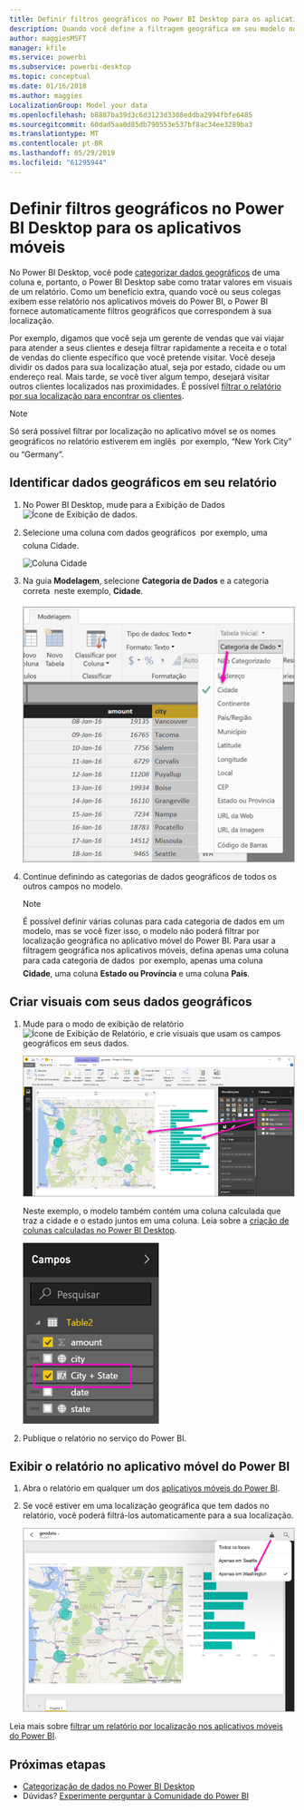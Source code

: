 ```yaml
---
title: Definir filtros geográficos no Power BI Desktop para os aplicativos móveis
description: Quando você define a filtragem geográfica em seu modelo no Power BI Desktop, é possível filtrar os dados para sua localização automaticamente nos aplicativos móveis do Power BI.
author: maggiesMSFT
manager: kfile
ms.service: powerbi
ms.subservice: powerbi-desktop
ms.topic: conceptual
ms.date: 01/16/2018
ms.author: maggies
LocalizationGroup: Model your data
ms.openlocfilehash: b8887ba39d3c6d3123d3308eddba2994fbfe6485
ms.sourcegitcommit: 60dad5aa0d85db790553e537bf8ac34ee3289ba3
ms.translationtype: MT
ms.contentlocale: pt-BR
ms.lasthandoff: 05/29/2019
ms.locfileid: "61295944"
---
```

# <a name="set-geographic-filters-in-power-bi-desktop-for-the-mobile-apps"></a>Definir filtros geográficos no Power BI Desktop para os aplicativos móveis
No Power BI Desktop, você pode [categorizar dados geográficos](desktop-data-categorization.md) de uma coluna e, portanto, o Power BI Desktop sabe como tratar valores em visuais de um relatório. Como um benefício extra, quando você ou seus colegas exibem esse relatório nos aplicativos móveis do Power BI, o Power BI fornece automaticamente filtros geográficos que correspondem à sua localização. 

Por exemplo, digamos que você seja um gerente de vendas que vai viajar para atender a seus clientes e deseja filtrar rapidamente a receita e o total de vendas do cliente específico que você pretende visitar. Você deseja dividir os dados para sua localização atual, seja por estado, cidade ou um endereço real. Mais tarde, se você tiver algum tempo, desejará visitar outros clientes localizados nas proximidades. É possível [filtrar o relatório por sua localização para encontrar os clientes](consumer/mobile/mobile-apps-geographic-filtering.md).

> [!NOTE]
> Só será possível filtrar por localização no aplicativo móvel se os nomes geográficos no relatório estiverem em inglês &#150; por exemplo, “New York City” ou “Germany”.
> 
> 

## <a name="identify-geographic-data-in-your-report"></a>Identificar dados geográficos em seu relatório
1. No Power BI Desktop, mude para a Exibição de Dados ![Ícone de Exibição de dados](media/desktop-mobile-geofiltering/pbi_desktop_data_icon.png).
2. Selecione uma coluna com dados geográficos &#151; por exemplo, uma coluna Cidade.
   
    ![Coluna Cidade](media/desktop-mobile-geofiltering/power-bi-desktop-geo-column.png)
3. Na guia **Modelagem**, selecione **Categoria de Dados** e a categoria correta &#151; neste exemplo, **Cidade**.
   
    ![Caixa de categoria de dados](media/desktop-mobile-geofiltering/power-bi-desktop-geo-category.png)
4. Continue definindo as categorias de dados geográficos de todos os outros campos no modelo. 
   
   > [!NOTE]
   > É possível definir várias colunas para cada categoria de dados em um modelo, mas se você fizer isso, o modelo não poderá filtrar por localização geográfica no aplicativo móvel do Power BI. Para usar a filtragem geográfica nos aplicativos móveis, defina apenas uma coluna para cada categoria de dados &#151; por exemplo, apenas uma coluna **Cidade**, uma coluna **Estado ou Província** e uma coluna **País**. 
   > 
   > 

## <a name="create-visuals-with-your-geographic-data"></a>Criar visuais com seus dados geográficos
1. Mude para o modo de exibição de relatório ![Ícone de Exibição de Relatório](media/desktop-mobile-geofiltering/power-bi-desktop-report-icon.png), e crie visuais que usam os campos geográficos em seus dados. 
   
    ![Relatório com o mapa](media/desktop-mobile-geofiltering/power-bi-desktop-geo-report.png)
   
    Neste exemplo, o modelo também contém uma coluna calculada que traz a cidade e o estado juntos em uma coluna. Leia sobre a [criação de colunas calculadas no Power BI Desktop](desktop-calculated-columns.md).
   
    ![Campo Cidade + Estado](media/desktop-mobile-geofiltering/power-bi-desktop-city-state-column.png)
2. Publique o relatório no serviço do Power BI.

## <a name="view-the-report-in-power-bi-mobile-app"></a>Exibir o relatório no aplicativo móvel do Power BI
1. Abra o relatório em qualquer um dos [aplicativos móveis do Power BI](consumer/mobile/mobile-apps-for-mobile-devices.md).
2. Se você estiver em uma localização geográfica que tem dados no relatório, você poderá filtrá-los automaticamente para a sua localização.
   
    ![Filtro de replicação geográfica no aplicativo móvel](media/desktop-mobile-geofiltering/power-bi-mobile-geo-map-set-filter.png)

Leia mais sobre [filtrar um relatório por localização nos aplicativos móveis do Power BI](consumer/mobile/mobile-apps-geographic-filtering.md).

## <a name="next-steps"></a>Próximas etapas
* [Categorização de dados no Power BI Desktop](desktop-data-categorization.md)  
* Dúvidas? [Experimente perguntar à Comunidade do Power BI](http://community.powerbi.com/)

